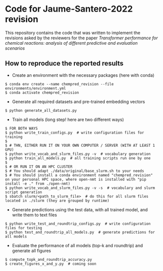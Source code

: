 
Code for Jaume-Santero-2022 revision
======================
This repository contains the code that was written to implement the revisions asked by the reviewers for the paper *Transformer performance for chemical reactions: analysis of different predictive and evaluation scenarios*

How to reproduce the reported results
-------------------------------------
* Create an environment with the necessary packages (here with conda)
```
$ conda env create --name chempred_revision --file environments/environment.yml
$ conda activate chempred_revision
```

* Generate all required datasets and pre-trained embedding vectors
```
$ python generate_all_datasets.py
```

* Train all models (long step! here are two different ways)
```
$ FOR BOTH WAYS
$ python write_train_configs.py  # write configuration files for training
$
$ # THN, EITHER RUN IT ON YOUR OWN COMPUTER / SERVER (WITH AT LEAST 1 GPU)
$ python write_vocab_and_slurm_files.py -v  # vocabulary generation
$ python train_all_models.py  # all training scripts run one by one
$
$ # OR RUN IT ON AN HPC CLUSTER
$ # You should adapt ./data/original/base_slurm.sh to your needs
$ # You should install a conda environment named "chempred_revision" on your personal HPC space, where open-nmt is installed with "pip install -e ." from ./open-nmt)
$ python write_vocab_and_slurm_files.py -v -s  # vocabulary and slurm script generation
$ sbatch slurm/<path_to_slurm_file>  # do this for all slurm files located in ./slurm (they are grouped by runtime)
```

* Generate predictions using the test data, with all trained model, and write them to text files
```
$ python write_test_and_roundtrip_configs.py  # write configuration files for testing
$ python test_and_roundtrip_all_models.py  # generate predictions for all models
```

* Evaluate the performance of all models (top-k and roundtrip) and generate all figures
```
$ compute_topk_and_roundtrip_accuracy.py
$ create_figures_x_and_y.py  # coming soon
```
